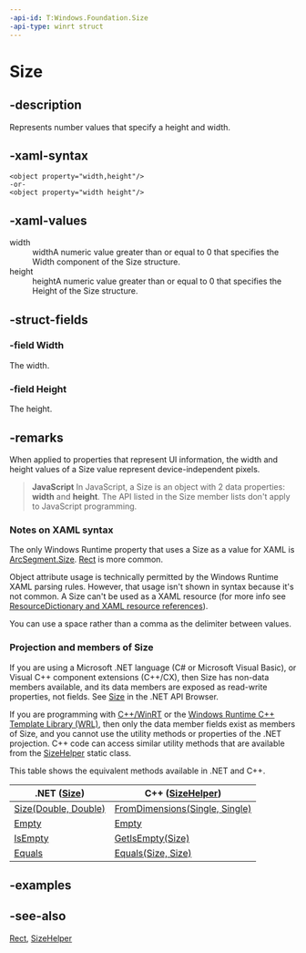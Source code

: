 ```yaml
---
-api-id: T:Windows.Foundation.Size
-api-type: winrt struct
---
```


<!-- Structure syntax.
public struct Size
-->

# Size

## -description
Represents number values that specify a height and width.
## -xaml-syntax
```xaml
<object property="width,height"/>
-or-
<object property="width height"/>
```


## -xaml-values
<dl><dt>width</dt><dd>widthA numeric value greater than or equal to 0 that specifies the Width component of the Size structure.</dd>
<dt>height</dt><dd>heightA numeric value greater than or equal to 0 that specifies the Height of the Size structure.</dd>
</dl>

## -struct-fields

### -field Width
The width.


### -field Height
The height.


## -remarks
When applied to properties that represent UI information, the width and height values of a Size value represent device-independent pixels.

> **JavaScript**
> In JavaScript, a Size is an object with 2 data properties: **width** and **height**. The API listed in the Size member lists don't apply to JavaScript programming.

### Notes on XAML syntax

The only Windows Runtime property that uses a Size as a value for XAML is [ArcSegment.Size](../windows.ui.xaml.media/arcsegment_size.md). [Rect](rect.md) is more common.

Object attribute usage is technically permitted by the Windows Runtime XAML parsing rules. However, that usage isn't shown in syntax because it's not common. A Size can't be used as a XAML resource (for more info see [ResourceDictionary and XAML resource references](/windows/apps/design/style/xaml-resource-dictionary)).

You can use a space rather than a comma as the delimiter between values.

### Projection and members of **Size**

If you are using a Microsoft .NET language (C# or Microsoft Visual Basic), or Visual C++ component extensions (C++/CX), then Size has non-data members available, and its data members are exposed as read-write properties, not fields. See [Size](/dotnet/api/windows.foundation.size?view=dotnet-uwp-10.0&preserve-view=true) in the .NET API Browser.

If you are programming with [C++/WinRT](/windows/uwp/cpp-and-winrt-apis/index) or the [Windows Runtime C++ Template Library (WRL)](/cpp/windows/windows-runtime-cpp-template-library-wrl), then only the data member fields exist as members of Size, and you cannot use the utility methods or properties of the .NET projection. C++ code can access similar utility methods that are available from the [SizeHelper](../windows.ui.xaml/sizehelper.md) static class.

This table shows the equivalent methods available in .NET and C++.

| .NET ([Size](/dotnet/api/windows.foundation.size?view=dotnet-uwp-10.0&preserve-view=true)) | C++ ([SizeHelper](../windows.ui.xaml/sizehelper.md)) |
| ---- | --- |
| [Size(Double, Double)](/dotnet/api/windows.foundation.size.-ctor?view=dotnet-uwp-10.0&preserve-view=true) | [FromDimensions(Single, Single)](../windows.ui.xaml/sizehelper_fromdimensions_84932572.md) |
| [Empty](/dotnet/api/windows.foundation.size.empty?view=dotnet-uwp-10.0&preserve-view=true) | [Empty](../windows.ui.xaml/sizehelper_equals_1638522698.md) |
| [IsEmpty](/dotnet/api/windows.foundation.size.isempty?view=dotnet-uwp-10.0&preserve-view=true) | [GetIsEmpty(Size)](../windows.ui.xaml/sizehelper_getisempty_1023510010.md) |
| [Equals](/dotnet/api/windows.foundation.size.equals?view=dotnet-uwp-10.0&preserve-view=true) | [Equals(Size, Size)](../windows.ui.xaml/sizehelper_equals_1638522698.md) |

## -examples

## -see-also
[Rect](rect.md), [SizeHelper](../windows.ui.xaml/sizehelper.md)
